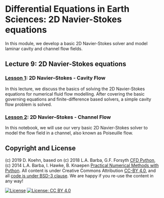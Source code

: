 # Differential Equations in Earth Sciences: 2D Navier-Stokes equations

In this module, we develop a basic 2D Navier-Stokes solver and model laminar cavity and channel flow fields.

## Lecture 9: 2D Navier-Stokes equations

### [Lesson 1](http://nbviewer.ipython.org/urls/github.com/daniel-koehn/Differential-equations-earth-system/tree/master/09_Navier_Stokes_2D/01_2D_Navier-Stokes_Cavity_Flow.ipynb): 2D Navier–Stokes - Cavity Flow
 
In this lecture, we discuss the basics of solving the 2D Navier-Stokes equations for numerical fluid flow modelling. After covering the basic governing 
equations and finite-difference based solvers, a simple cavity flow problem is solved.

### [Lesson 2](http://nbviewer.ipython.org/urls/github.com/daniel-koehn/Differential-equations-earth-system/tree/master/09_Navier_Stokes_2D/02_2D_Navier-Stokes_Channel_Flow.ipynb): 2D Navier–Stokes - Channel Flow

In this notebook, we will use our very basic 2D Navier-Stokes solver to model the flow field in a channel, also known as Poiseuille flow.

## Copyright and License

(c) 2019 D. Koehn, based on (c) 2018 L.A. Barba, G.F. Forsyth [CFD Python](https://github.com/barbagroup/CFDPython#cfd-python), (c) 2014 L.A. Barba, I. Hawke, B. Knaepen [Practical Numerical Methods with Python](https://github.com/numerical-mooc/numerical-mooc#practical-numerical-methods-with-python).
All content is under Creative Commons Attribution [CC-BY 4.0](https://creativecommons.org/licenses/by/4.0/legalcode.txt), and all [code is under BSD-3 clause](https://github.com/engineersCode/EngComp/blob/master/LICENSE). We are happy if you re-use the content in any way!

[![License](https://img.shields.io/badge/License-BSD%203--Clause-blue.svg)](https://opensource.org/licenses/BSD-3-Clause) [![License: CC BY 4.0](https://img.shields.io/badge/License-CC%20BY%204.0-lightgrey.svg)](https://creativecommons.org/licenses/by/4.0/)
